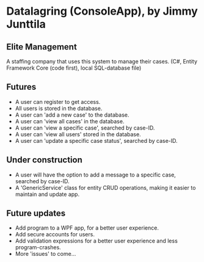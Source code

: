 # Datalagring (ConsoleApp), by Jimmy Junttila

## Elite Management

A staffing company that uses this system to manage their cases.
(C#, Entity Framework Core (code first), local SQL-database file)

## Futures

- A user can register to get access.
- All users is stored in the database.
- A user can 'add a new case' to the database.
- A user can 'view all cases' in the database.
- A user can 'view a specific case', searched by case-ID.
- A user can 'view all users' stored in the database.
- A user can 'update a specific case status', searched by case-ID.

## Under construction

- A user will have the option to add a message to a specific case, searched by case-ID.
- A 'GenericService' class for entity CRUD operations, making it easier to maintain and update app.

## Future updates

- Add program to a WPF app, for a better user experience.
- Add secure accounts for users.
- Add validation expressions for a better user experience and less program-crashes.
- More 'issues' to come...
